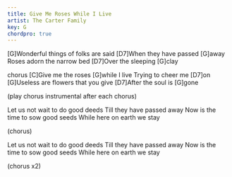 ```yaml
---
title: Give Me Roses While I Live
artist: The Carter Family
key: G
chordpro: true
---
```

[G]Wonderful things of folks are said
[D7]When they have passed [G]away                      
Roses adorn the narrow bed
[D7]Over the sleeping [G]clay

chorus
[C]Give me the roses [G]while I live 
Trying to cheer me [D7]on
[G]Useless are flowers that you give 
[D7]After the soul is [G]gone

(play chorus instrumental after each chorus)

Let us not wait to do good deeds
Till they have passed away
Now is the time to sow good seeds
While here on earth we stay

(chorus)

Let us not wait to do good deeds
Till they have passed away
Now is the time to sow good seeds
While here on earth we stay

(chorus x2)
